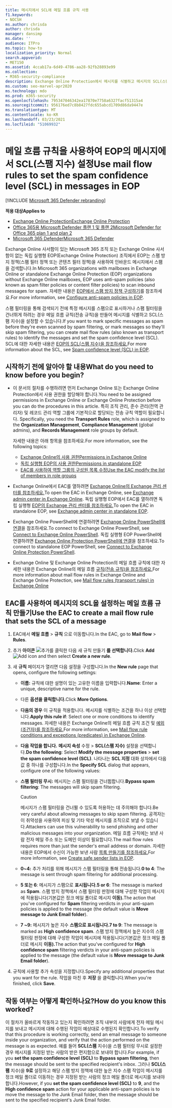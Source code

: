 ```yaml
---
title: 메시지에서 SCL에 메일 흐름 규칙 사용
f1.keywords:
- NOCSH
ms.author: chrisda
author: chrisda
manager: dansimp
ms.date: ''
audience: ITPro
ms.topic: how-to
localization_priority: Normal
search.appverid:
- MET150
ms.assetid: 4ccab17a-6d49-4786-aa28-92fb28893e99
ms.collection:
- M365-security-compliance
description: Exchange Online Protection에서 메시지를 식별하고 메시지의 SCL(스팸 지수)을 설정하는 메일 흐름 규칙(전송 규칙)을 만드는 방법을 알아보세요.
ms.custom: seo-marvel-apr2020
ms.technology: mdo
ms.prod: m365-security
ms.openlocfilehash: 795347046342ea17870e7758a6327facf51315a4
ms.sourcegitcommit: 956176ed7c8b8427fdc655abcd1709d86da9447e
ms.translationtype: MT
ms.contentlocale: ko-KR
ms.lasthandoff: 03/23/2021
ms.locfileid: "51069932"
---
```

# <a name="use-mail-flow-rules-to-set-the-spam-confidence-level-scl-in-messages-in-eop"></a><span data-ttu-id="d2c1c-103">메일 흐름 규칙을 사용하여 EOP의 메시지에서 SCL(스팸 지수) 설정</span><span class="sxs-lookup"><span data-stu-id="d2c1c-103">Use mail flow rules to set the spam confidence level (SCL) in messages in EOP</span></span>

[!INCLUDE [Microsoft 365 Defender rebranding](../includes/microsoft-defender-for-office.md)]

<span data-ttu-id="d2c1c-104">**적용 대상**</span><span class="sxs-lookup"><span data-stu-id="d2c1c-104">**Applies to**</span></span>
- [<span data-ttu-id="d2c1c-105">Exchange Online Protection</span><span class="sxs-lookup"><span data-stu-id="d2c1c-105">Exchange Online Protection</span></span>](exchange-online-protection-overview.md)
- [<span data-ttu-id="d2c1c-106">Office 365용 Microsoft Defender 플랜 1 및 플랜 2</span><span class="sxs-lookup"><span data-stu-id="d2c1c-106">Microsoft Defender for Office 365 plan 1 and plan 2</span></span>](defender-for-office-365.md)
- [<span data-ttu-id="d2c1c-107">Microsoft 365 Defender</span><span class="sxs-lookup"><span data-stu-id="d2c1c-107">Microsoft 365 Defender</span></span>](../defender/microsoft-365-defender.md)

<span data-ttu-id="d2c1c-108">Exchange Online 사서함이 있는 Microsoft 365 조직 또는 Exchange Online 사서함이 없는 독립 실행형 EOP(Exchange Online Protection) 조직에서 EOP는 스팸 방지 정책(스팸 필터 정책 또는 콘텐츠 필터 정책)을 사용하여 인바운드 메시지에서 스팸을 검색합니다.</span><span class="sxs-lookup"><span data-stu-id="d2c1c-108">In Microsoft 365 organizations with mailboxes in Exchange Online or standalone Exchange Online Protection (EOP) organizations without Exchange Online mailboxes, EOP uses anti-spam policies (also known as spam filter policies or content filter policies) to scan inbound messages for spam.</span></span> <span data-ttu-id="d2c1c-109">자세한 내용은 [EOP에서 스팸 방지 정책 구성하기](configure-your-spam-filter-policies.md)를 참조하세요.</span><span class="sxs-lookup"><span data-stu-id="d2c1c-109">For more information, see [Configure anti-spam policies in EOP](configure-your-spam-filter-policies.md).</span></span>

<span data-ttu-id="d2c1c-110">스팸 필터링을 통해 검색되기 전에 특정 메시지를 스팸으로 표시하거나 스팸 필터링을 건너뛰게 하려는 경우 메일 흐름 규칙(전송 규칙)을 만들어 메시지를 식별하고 SCL(스팸 지수)을 설정할 수 있습니다.</span><span class="sxs-lookup"><span data-stu-id="d2c1c-110">If you want to mark specific messages as spam before they're even scanned by spam filtering, or mark messages so they'll skip spam filtering, you can create mail flow rules (also known as transport rules) to identify the messages and set the spam confidence level (SCL).</span></span> <span data-ttu-id="d2c1c-111">SCL에 대한 자세한 내용은 [EOP의 SCL(스팸 지수)을 참조하세요.](spam-confidence-levels.md)</span><span class="sxs-lookup"><span data-stu-id="d2c1c-111">For more information about the SCL, see [Spam confidence level (SCL) in EOP](spam-confidence-levels.md).</span></span>

## <a name="what-do-you-need-to-know-before-you-begin"></a><span data-ttu-id="d2c1c-112">시작하기 전에 알아야 할 내용</span><span class="sxs-lookup"><span data-stu-id="d2c1c-112">What do you need to know before you begin?</span></span>

- <span data-ttu-id="d2c1c-113">이 문서의 절차를 수행하려면 먼저 Exchange Online 또는 Exchange Online Protection에서 사용 권한을 할당해야 합니다.</span><span class="sxs-lookup"><span data-stu-id="d2c1c-113">You need to be assigned permissions in Exchange Online or Exchange Online Protection before you can do the procedures in this article.</span></span> <span data-ttu-id="d2c1c-114">특히 조직 관리, 준수 관리(전역 관리자) 및  레코드 관리 역할 그룹에  기본적으로 할당되는 전송 규칙 역할이 필요합니다. </span><span class="sxs-lookup"><span data-stu-id="d2c1c-114">Specifically, you need the **Transport Rules** role, which is assigned to the **Organization Management**, **Compliance Management** (global admins), and **Records Management** role groups by default.</span></span>

  <span data-ttu-id="d2c1c-115">자세한 내용은 아래 항목을 참조하세요.</span><span class="sxs-lookup"><span data-stu-id="d2c1c-115">For more information, see the following topics:</span></span>

  - [<span data-ttu-id="d2c1c-116">Exchange Online의 사용 권한</span><span class="sxs-lookup"><span data-stu-id="d2c1c-116">Permissions in Exchange Online</span></span>](/exchange/permissions-exo/permissions-exo)
  - [<span data-ttu-id="d2c1c-117">독립 실행형 EOP의 사용 권한</span><span class="sxs-lookup"><span data-stu-id="d2c1c-117">Permissions in standalone EOP</span></span>](feature-permissions-in-eop.md)
  - [<span data-ttu-id="d2c1c-118">EAC를 사용하여 역할 그룹의 구성원 목록 수정</span><span class="sxs-lookup"><span data-stu-id="d2c1c-118">Use the EAC modify the list of members in role groups</span></span>](manage-admin-role-group-permissions-in-eop.md#use-the-eac-modify-the-list-of-members-in-role-groups)

- <span data-ttu-id="d2c1c-119">Exchange Online에서 EAC를 열하려면 [Exchange Online의 Exchange 관리 센터를 참조하세요.](/Exchange/exchange-admin-center)</span><span class="sxs-lookup"><span data-stu-id="d2c1c-119">To open the EAC in Exchange Online, see [Exchange admin center in Exchange Online](/Exchange/exchange-admin-center).</span></span> <span data-ttu-id="d2c1c-120">독립 실행형 EOP에서 EAC를 열하려면 독립 실행형 [EOP의 Exchange 관리 센터를 참조하세요.](exchange-admin-center-in-exchange-online-protection-eop.md)</span><span class="sxs-lookup"><span data-stu-id="d2c1c-120">To open the EAC in standalone EOP, see [Exchange admin center in standalone EOP](exchange-admin-center-in-exchange-online-protection-eop.md).</span></span>

- <span data-ttu-id="d2c1c-121">Exchange Online PowerShell에 연결하려면 [Exchange Online PowerShell에 연결](/powershell/exchange/connect-to-exchange-online-powershell)을 참조하세요.</span><span class="sxs-lookup"><span data-stu-id="d2c1c-121">To connect to Exchange Online PowerShell, see [Connect to Exchange Online PowerShell](/powershell/exchange/connect-to-exchange-online-powershell).</span></span> <span data-ttu-id="d2c1c-122">독립 실행형 EOP PowerShell에 연결하려면 [Exchange Online Protection PowerShell에 연결](/powershell/exchange/connect-to-exchange-online-protection-powershell)을 참조하세요.</span><span class="sxs-lookup"><span data-stu-id="d2c1c-122">To connect to standalone EOP PowerShell, see [Connect to Exchange Online Protection PowerShell](/powershell/exchange/connect-to-exchange-online-protection-powershell).</span></span>

- <span data-ttu-id="d2c1c-123">Exchange Online 및 Exchange Online Protection의 메일 흐름 규칙에 대한 자세한 내용은 Exchange Online의 메일 흐름 [규칙(전송 규칙)을 참조하세요.](/Exchange/security-and-compliance/mail-flow-rules/mail-flow-rules)</span><span class="sxs-lookup"><span data-stu-id="d2c1c-123">For more information about mail flow rules in Exchange Online and Exchange Online Protection, see [Mail flow rules (transport rules) in Exchange Online](/Exchange/security-and-compliance/mail-flow-rules/mail-flow-rules)</span></span>

## <a name="use-the-eac-to-create-a-mail-flow-rule-that-sets-the-scl-of-a-message"></a><span data-ttu-id="d2c1c-124">EAC를 사용하여 메시지의 SCL을 설정하는 메일 흐름 규칙 만들기</span><span class="sxs-lookup"><span data-stu-id="d2c1c-124">Use the EAC to create a mail flow rule that sets the SCL of a message</span></span>

1. <span data-ttu-id="d2c1c-125">EAC에서 **메일 흐름** \> **규칙** 으로 이동합니다.</span><span class="sxs-lookup"><span data-stu-id="d2c1c-125">In the EAC, go to **Mail flow** \> **Rules**.</span></span>

2. <span data-ttu-id="d2c1c-126">추가 **아이콘** ![ 추가를 ](../../media/ITPro-EAC-AddIcon.png) 클릭한 다음 새 규칙 만들기 **를 선택합니다.**</span><span class="sxs-lookup"><span data-stu-id="d2c1c-126">Click **Add** ![Add icon](../../media/ITPro-EAC-AddIcon.png) and then select **Create a new rule**.</span></span>

3. <span data-ttu-id="d2c1c-127">새 **규칙** 페이지가 열리면 다음 설정을 구성합니다.</span><span class="sxs-lookup"><span data-stu-id="d2c1c-127">In the **New rule** page that opens, configure the following settings:</span></span>

   - <span data-ttu-id="d2c1c-128">**이름:** 규칙에 대한 설명이 있는 고유한 이름을 입력합니다.</span><span class="sxs-lookup"><span data-stu-id="d2c1c-128">**Name**: Enter a unique, descriptive name for the rule.</span></span>

   - <span data-ttu-id="d2c1c-129">다른 **옵션을 클릭합니다.**</span><span class="sxs-lookup"><span data-stu-id="d2c1c-129">Click **More Options**.</span></span>

   - <span data-ttu-id="d2c1c-130">**다음의 경우** 이 규칙을 적용합니다. 메시지를 식별하는 조건을 하나 이상 선택합니다.</span><span class="sxs-lookup"><span data-stu-id="d2c1c-130">**Apply this rule if**: Select one or more conditions to identify messages.</span></span> <span data-ttu-id="d2c1c-131">자세한 내용은 Exchange Online의 메일 흐름 규칙 조건 및 [예외(조건자)를 참조하세요.](/Exchange/security-and-compliance/mail-flow-rules/conditions-and-exceptions)</span><span class="sxs-lookup"><span data-stu-id="d2c1c-131">For more information, see [Mail flow rule conditions and exceptions (predicates) in Exchange Online](/Exchange/security-and-compliance/mail-flow-rules/conditions-and-exceptions).</span></span>

   - <span data-ttu-id="d2c1c-132">**다음 작업을 합니다.** **메시지 속성** 수정 \> **SCL(스팸 지수)** 설정을 선택합니다.</span><span class="sxs-lookup"><span data-stu-id="d2c1c-132">**Do the following**: Select **Modify the message properties** \> **set the spam confidence level (SCL)**.</span></span> <span data-ttu-id="d2c1c-133">나타나는 **SCL 지정** 대화 상자에서 다음 값 중 하나를 구성합니다.</span><span class="sxs-lookup"><span data-stu-id="d2c1c-133">In the **Specify SCL** dialog that appears, configure one of the following values:</span></span>

   - <span data-ttu-id="d2c1c-134">**스팸 필터링 무시:** 메시지는 스팸 필터링을 건너뜁합니다.</span><span class="sxs-lookup"><span data-stu-id="d2c1c-134">**Bypass spam filtering**: The messages will skip spam filtering.</span></span>

     > [!CAUTION]
     > <span data-ttu-id="d2c1c-135">메시지가 스팸 필터링을 건너뛸 수 있도록 허용하는 데 주의해야 합니다.</span><span class="sxs-lookup"><span data-stu-id="d2c1c-135">Be very careful about allowing messages to skip spam filtering.</span></span> <span data-ttu-id="d2c1c-136">공격자는 이 취약성을 사용하여 피싱 및 기타 악성 메시지를 조직으로 보낼 수 있습니다.</span><span class="sxs-lookup"><span data-stu-id="d2c1c-136">Attackers can use this vulnerability to send phishing and other malicious messages into your organization.</span></span> <span data-ttu-id="d2c1c-137">메일 흐름 규칙에는 보낸 사람 전자 메일 주소 또는 도메인 이상이 필요합니다.</span><span class="sxs-lookup"><span data-stu-id="d2c1c-137">The mail flow rules requires more than just the sender's email address or domain.</span></span> <span data-ttu-id="d2c1c-138">자세한 내용은 EOP에서 수신이 가능한 보낸 사람 [목록 만들기를 참조하세요.](create-safe-sender-lists-in-office-365.md)</span><span class="sxs-lookup"><span data-stu-id="d2c1c-138">For more information, see [Create safe sender lists in EOP](create-safe-sender-lists-in-office-365.md).</span></span>

   - <span data-ttu-id="d2c1c-139">**0~4:** 추가 처리를 위해 메시지가 스팸 필터링을 통해 전송됩니다.</span><span class="sxs-lookup"><span data-stu-id="d2c1c-139">**0 to 4**: The message is sent through spam filtering for additional processing.</span></span>

   - <span data-ttu-id="d2c1c-140">**5 또는 6**: 메시지가 스팸으로 **표시됩니다.**</span><span class="sxs-lookup"><span data-stu-id="d2c1c-140">**5 or 6**: The message is marked as **Spam**.</span></span> <span data-ttu-id="d2c1c-141">스팸 방지 정책에서 스팸  필터링 판정에 대해 구성한 작업이 메시지에 적용됩니다(기본값은 정크 메일 폴더로 메시지 **이동).**</span><span class="sxs-lookup"><span data-stu-id="d2c1c-141">The action that you've configured for **Spam** filtering verdicts in your anti-spam policies is applied to the message (the default value is **Move message to Junk Email folder**).</span></span>

   - <span data-ttu-id="d2c1c-142">**7 ~9:** 메시지가 높은 지수 **스팸으로 표시됩니다.**</span><span class="sxs-lookup"><span data-stu-id="d2c1c-142">**7 to 9**: The message is marked as **High confidence spam**.</span></span> <span data-ttu-id="d2c1c-143">스팸 방지 정책에서 높은  지수의 스팸 필터링 판정에 대해 구성한 작업이 메시지에 적용됩니다(기본값은 정크 메일 폴더로 메시지 **이동).**</span><span class="sxs-lookup"><span data-stu-id="d2c1c-143">The action that you've configured for **High confidence spam** filtering verdicts in your anti-spam policies is applied to the message (the default value is **Move message to Junk Email folder**).</span></span>

4. <span data-ttu-id="d2c1c-144">규칙에 사용할 추가 속성을 지정합니다.</span><span class="sxs-lookup"><span data-stu-id="d2c1c-144">Specify any additional properties that you want for the rule.</span></span> <span data-ttu-id="d2c1c-145">작업을 마친 후 **저장** 을 클릭합니다.</span><span class="sxs-lookup"><span data-stu-id="d2c1c-145">When you're finished, click **Save**.</span></span>

## <a name="how-do-you-know-this-worked"></a><span data-ttu-id="d2c1c-146">작동 여부는 어떻게 확인하나요?</span><span class="sxs-lookup"><span data-stu-id="d2c1c-146">How do you know this worked?</span></span>

<span data-ttu-id="d2c1c-147">이 절차가 올바르게 작동하고 있는지 확인하려면 조직 내부의 사람에게 전자 메일 메시지를 보내고 메시지에 대해 수행된 작업이 예상대로 수행된지 확인합니다.</span><span class="sxs-lookup"><span data-stu-id="d2c1c-147">To verify that this procedure is working correctly, send an email message to someone inside your organization, and verify that the action performed on the message is as expected.</span></span> <span data-ttu-id="d2c1c-148">예를 들어 **SCL(스팸** 지수)을 스팸 필터링 무시로 설정한 경우 메시지를 지정된 받는 사람의 받은 편지함으로 보내야 합니다.</span><span class="sxs-lookup"><span data-stu-id="d2c1c-148">For example, if you **set the spam confidence level (SCL)** to **Bypass spam filtering**, then the message should be sent to the specified recipient's inbox.</span></span> <span data-ttu-id="d2c1c-149">그러나 **SCL(스팸** 지수)을 **9로** 설정하고  해당 스팸 방지 정책에 대한 높은 지수 스팸 작업이 메시지를 정크 메일 폴더로 이동하는 경우 지정된 받는 사람의 정크 메일 폴더로 메시지를 보내야 합니다.</span><span class="sxs-lookup"><span data-stu-id="d2c1c-149">However, if you **set the spam confidence level (SCL)** to **9**, and the **High confidence spam** action for your applicable anti-spam policies is to move the message to the Junk Email folder, then the message should be sent to the specified recipient's Junk Email folder.</span></span>